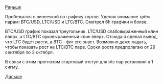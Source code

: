[Раньше](2018.09.26.md)

Пробежался с линеечкой по графику торгов.
Уделил внимание трём парам: BTC/USD, LTC/USD и LTC/BTC. Смотрел 6h графики и более.

BTC/USD график показал треугольник. LTC/USD слабовыраженный клин вверх, а LTC/BTC ярковыраженный клин вверх. Отсюда я сделал вывод, что LTC будет расти, а BTC - фиг его знает. Возможно даже падать, чтобы показать рост на LTC/BTC паре. Сроки роста предполагаю от 29 сентября по 3 октября.

В связи с этим прогнозом стартовый отступ для btc пар установил в 1 сигму.

[Дальше](2018.09.28.md)